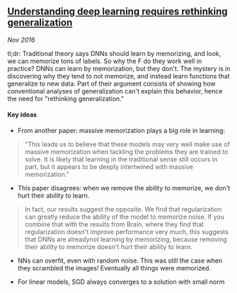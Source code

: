 ## [Understanding deep learning requires rethinking generalization](https://arxiv.org/abs/1611.03530)

_Nov 2016_

tl;dr: Traditional theory says DNNs should learn by memorizing, and look, we can memorize tons of labels. So why the F do they work well in practice? DNNs can learn by memorization, but they don't. The mystery is in discovering why they tend to not memorize, and instead learn functions that generalize to new data. Part of their argument consists of showing how conventional analyses of generalization can't explain this behavior, hence the need for "rethinking generalization."

#### Key ideas

* From another paper: massive memorization plays a big role in learning:

> "This leads us to believe that these models may very well make use of massive memorization when tackling the problems they are trained to solve. It is likely that learning in the traditional sense still occurs in part, but it appears to be deeply intertwined with massive memorization."

* This paper disagrees: when we remove the ability to memorize, we don't hurt their ability to learn.

> In fact, our results suggest the opposite. We find that regularization can greatly reduce the ability of the model to memorize noise. If you combine that with the results from Brain, where they find that regularization doesn't improve performance very much, this suggests that DNNs are alreadynot learning by memorizing, because removing their ability to memorize doesn't hurt their ability to learn.

* NNs can overfit, even with random noise. This was still the case when they scrambled the images! Eventually all things were memorized.

* For linear models, SGD always converges to a solution with small norm
